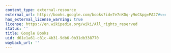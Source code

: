 ```yaml
---
content_type: external-resource
external_url: http://books.google.com/books?id=7e7nKDq-y9oC&pg=PA27#v=onepage
has_external_license_warning: true
license: https://en.wikipedia.org/wiki/All_rights_reserved
status: ''
title: Google Books
uid: d61e1a61-c81c-4b31-9db6-0b31db338770
wayback_url: ''
---
```

